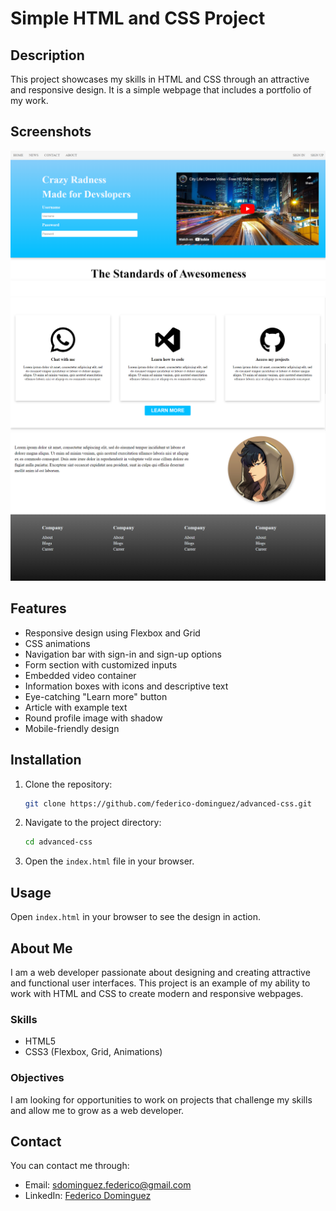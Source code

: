 
# Simple HTML and CSS Project

## Description

This project showcases my skills in HTML and CSS through an attractive and responsive design. It is a simple webpage that includes a portfolio of my work.

## Screenshots

![Screenshot](https://github.com/federico-dominguez/advanced-css/blob/master/resources/screenshot-1.png)
![Screenshot](https://github.com/federico-dominguez/advanced-css/blob/master/resources/screenshot-2.png)
![Screenshot](https://github.com/federico-dominguez/advanced-css/blob/master/resources/screenshot-3.png)

## Features

- Responsive design using Flexbox and Grid
- CSS animations
- Navigation bar with sign-in and sign-up options
- Form section with customized inputs
- Embedded video container
- Information boxes with icons and descriptive text
- Eye-catching "Learn more" button
- Article with example text
- Round profile image with shadow
- Mobile-friendly design

## Installation

1. Clone the repository:
   ```sh
   git clone https://github.com/federico-dominguez/advanced-css.git
   ```

2. Navigate to the project directory:
   ```sh
   cd advanced-css
   ```

3. Open the `index.html` file in your browser.

## Usage

Open `index.html` in your browser to see the design in action.

## About Me

I am a web developer passionate about designing and creating attractive and functional user interfaces. This project is an example of my ability to work with HTML and CSS to create modern and responsive webpages.

### Skills

- HTML5
- CSS3 (Flexbox, Grid, Animations)

### Objectives

I am looking for opportunities to work on projects that challenge my skills and allow me to grow as a web developer.

## Contact

You can contact me through:

- Email: sdominguez.federico@gmail.com
- LinkedIn: [Federico Dominguez](https://www.linkedin.com/in/federico-dominguez-5055481aa/)
